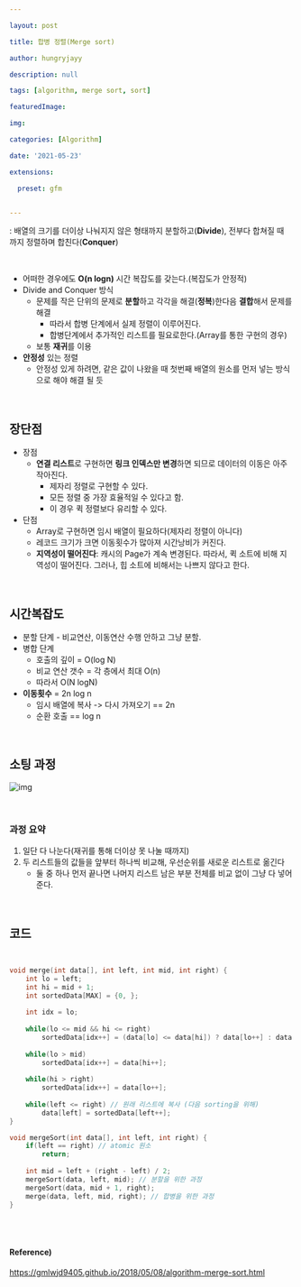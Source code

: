 ```yaml
---

layout: post

title: 합병 정렬(Merge sort)

author: hungryjayy

description: null

tags: [algorithm, merge sort, sort]

featuredImage: 

img: 

categories: [Algorithm]

date: '2021-05-23'

extensions:

  preset: gfm


---
```


: 배열의 크기를 더이상 나눠지지 않은 형태까지 분할하고(**Divide**), 전부다 합쳐질 때 까지 정렬하며 합친다(**Conquer**)

<br>

* 어떠한 경우에도 **O(n logn)** 시간 복잡도를 갖는다.(복잡도가 안정적)
* Divide and Conquer 방식
  * 문제를 작은 단위의 문제로 **분할**하고 각각을 해결(**정복**)한다음 **결합**해서 문제를 해결
    * 따라서 합병 단계에서 실제 정렬이 이루어진다.
    * 합병단계에서 추가적인 리스트를 필요로한다.(Array를 통한 구현의 경우)
  * 보통 **재귀**를 이용
* **안정성** 있는 정렬
  * 안정성 있게 하려면, 같은 값이 나왔을 때 첫번째 배열의 원소를 먼저 넣는 방식으로 해야 해결 될 듯 

<br>

## 장단점

* 장점
  * **연결 리스트**로 구현하면 **링크 인덱스만 변경**하면 되므로 데이터의 이동은 아주 작아진다.
    * 제자리 정렬로 구현할 수 있다.
    * 모든 정렬 중 가장 효율적일 수 있다고 함.
    * 이 경우 퀵 정렬보다 유리할 수 있다.
* 단점
  * Array로 구현하면 임시 배열이 필요하다(제자리 정렬이 아니다)
  * 레코드 크기가 크면 이동횟수가 많아져 시간낭비가 커진다.
  * **지역성이 떨어진다**: 캐시의 Page가 계속 변경된다. 따라서, 퀵 소트에 비해 지역성이 떨어진다. 그러나, 힙 소트에 비해서는 나쁘지 않다고 한다.

<br>

## 시간복잡도

* 분할 단계 - 비교연산, 이동연산 수행 안하고 그냥 분할.
* 병합 단계
  * 호출의 깊이 = O(log N)
  * 비교 연산 갯수 = 각 층에서 최대 O(n)
  * 따라서 O(N logN)
* **이동횟수** = 2n log n
  * 임시 배열에 복사 -> 다시 가져오기 == 2n
  * 순환 호출 == log n

<Br>

## 소팅 과정

![img](https://gmlwjd9405.github.io/images/algorithm-merge-sort/merge-sort-concepts.png)

<br>

### 과정 요약

1. 일단 다 나눈다(재귀를 통해 더이상 못 나눌 때까지)
2. 두 리스트들의 값들을 앞부터 하나씩 비교해, 우선순위를 새로운 리스트로 옮긴다
   * 둘 중 하나 먼저 끝나면 나머지 리스트 남은 부분 전체를 비교 없이 그냥 다 넣어준다.

<br>

## 코드

```c++


void merge(int data[], int left, int mid, int right) {
    int lo = left;
    int hi = mid + 1;
    int sortedData[MAX] = {0, };
  
    int idx = lo;
    
    while(lo <= mid && hi <= right)
        sortedData[idx++] = (data[lo] <= data[hi]) ? data[lo++] : data[hi++];
    
    while(lo > mid)
        sortedData[idx++] = data[hi++];
    
    while(hi > right)
        sortedData[idx++] = data[lo++];
    
    while(left <= right) // 원래 리스트에 복사 (다음 sorting을 위해)
        data[left] = sortedData[left++];
}

void mergeSort(int data[], int left, int right) {
    if(left == right) // atomic 원소
        return;
    
    int mid = left + (right - left) / 2;
    mergeSort(data, left, mid); // 분할을 위한 과정
    mergeSort(data, mid + 1, right);
    merge(data, left, mid, right); // 합병을 위한 과정
}
```

<br><br>

#### Reference)

https://gmlwjd9405.github.io/2018/05/08/algorithm-merge-sort.html